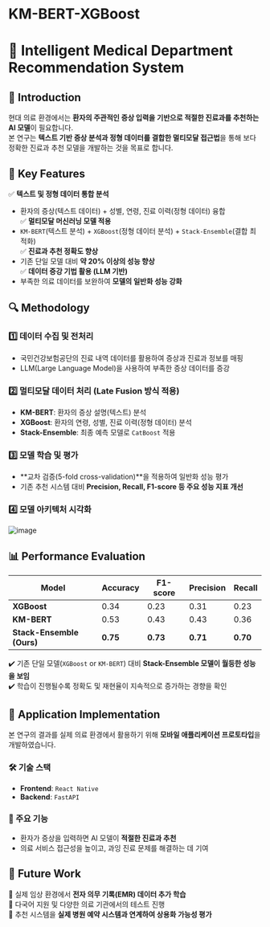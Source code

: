 # KM-BERT-XGBoost
# 🏥 Intelligent Medical Department Recommendation System

## 📖 Introduction
현대 의료 환경에서는 **환자의 주관적인 증상 입력을 기반으로 적절한 진료과를 추천하는 AI 모델**이 필요합니다.  
본 연구는 **텍스트 기반 증상 분석과 정형 데이터를 결합한 멀티모달 접근법**을 통해 보다 정확한 진료과 추천 모델을 개발하는 것을 목표로 합니다.

## 🎯 Key Features
✅ **텍스트 및 정형 데이터 통합 분석**  
   - 환자의 증상(텍스트 데이터) + 성별, 연령, 진료 이력(정형 데이터) 융합  
✅ **멀티모달 머신러닝 모델 적용**  
   - `KM-BERT`(텍스트 분석) + `XGBoost`(정형 데이터 분석) + `Stack-Ensemble`(결합 최적화)  
✅ **진료과 추천 정확도 향상**  
   - 기존 단일 모델 대비 **약 20% 이상의 성능 향상**  
✅ **데이터 증강 기법 활용 (LLM 기반)**  
   - 부족한 의료 데이터를 보완하여 **모델의 일반화 성능 강화**  

## 🔍 Methodology
### 1️⃣ 데이터 수집 및 전처리
- 국민건강보험공단의 진료 내역 데이터를 활용하여 증상과 진료과 정보를 매핑  
- LLM(Large Language Model)을 사용하여 부족한 증상 데이터를 증강  

### 2️⃣ 멀티모달 데이터 처리 (Late Fusion 방식 적용)
- **KM-BERT**: 환자의 증상 설명(텍스트) 분석  
- **XGBoost**: 환자의 연령, 성별, 진료 이력(정형 데이터) 분석  
- **Stack-Ensemble**: 최종 예측 모델로 `CatBoost` 적용  

### 3️⃣ 모델 학습 및 평가
- **교차 검증(5-fold cross-validation)**을 적용하여 일반화 성능 평가  
- 기존 추천 시스템 대비 **Precision, Recall, F1-score 등 주요 성능 지표 개선**

### 4️⃣ 모델 아키텍처 시각화

![image](https://github.com/user-attachments/assets/e374c781-9f28-44ed-bb06-afbc53412c2e)


## 📊 Performance Evaluation
| Model | Accuracy | F1-score | Precision | Recall |
|--------|----------|---------|----------|--------|
| **XGBoost** | 0.34 | 0.23 | 0.31 | 0.23 |
| **KM-BERT** | 0.53 | 0.43 | 0.43 | 0.36 |
| **Stack-Ensemble (Ours)** | **0.75** | **0.73** | **0.71** | **0.70** |

✔️ 기존 단일 모델(`XGBoost` or `KM-BERT`) 대비 **Stack-Ensemble 모델이 월등한 성능을 보임**  
✔️ 학습이 진행될수록 정확도 및 재현율이 지속적으로 증가하는 경향을 확인  

## 🚀 Application Implementation
본 연구의 결과를 실제 의료 환경에서 활용하기 위해 **모바일 애플리케이션 프로토타입**을 개발하였습니다.

### 🛠️ 기술 스택
- **Frontend**: `React Native`
- **Backend**: `FastAPI`

### 📱 주요 기능
- 환자가 증상을 입력하면 AI 모델이 **적절한 진료과 추천**  
- 의료 서비스 접근성을 높이고, 과잉 진료 문제를 해결하는 데 기여  

## 🔮 Future Work
🔹 실제 임상 환경에서 **전자 의무 기록(EMR) 데이터 추가 학습**  
🔹 다국어 지원 및 다양한 의료 기관에서의 테스트 진행  
🔹 추천 시스템을 **실제 병원 예약 시스템과 연계하여 상용화 가능성 평가**  

